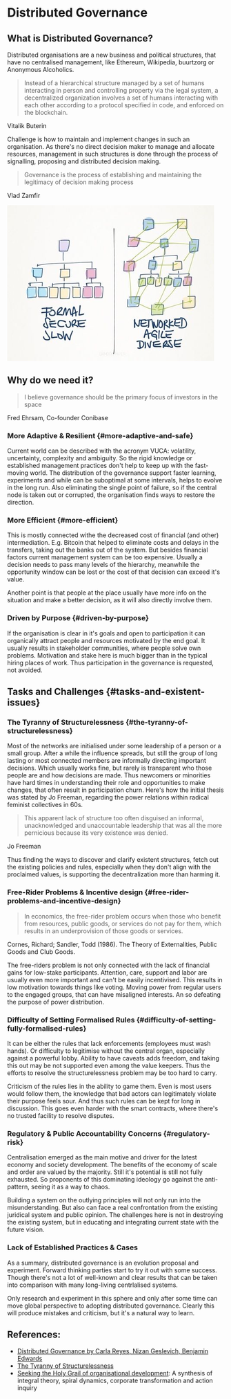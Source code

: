# Distributed Governance

## What is Distributed Governance?

Distributed organisations are a new business and political structures, that have no centralised management, like Ethereum, Wikipedia, buurtzorg or Anonymous Alcoholics.

> Instead of a hierarchical structure managed by a set of humans interacting in person and controlling property via the legal system, a decentralized organization involves a set of humans interacting with each other according to a protocol specified in code, and enforced on the blockchain.

Vitalik Buterin

Challenge is how to maintain and implement changes in such an organisation. As there's no direct decision maker to manage and allocate resources, management in such structures is done through the process of signalling, proposing and distributed decision making. 

> Governance is the process of establishing and maintaining the legitimacy of decision making process

Vlad Zamfir

![](../.gitbook/assets/image%20%281%29.png)

## Why do we need it?

> I believe governance should be the primary focus of investors in the space

Fred Ehrsam, Co-founder Conibase

### More Adaptive & Resilient {#more-adaptive-and-safe}

Current world can be described with the acronym VUCA: volatility, uncertainty, complexity and ambiguity. So the rigid knowledge or established management practices don't help to keep up with the fast-moving world. The distribution of the governance support faster learning, experiments and while can be suboptimal at some intervals, helps to evolve in the long run. Also eliminating the single point of failure, so if the central node is taken out or corrupted, the organisation finds ways to restore the direction.

### More Efficient {#more-efficient}

This is mostly connected withe the decreased cost of financial \(and other\) intermediation. E.g. Bitcoin that helped to eliminate costs and delays in the transfers, taking out the banks out of the system. But besides financial factors current management system can be too expensive. Usually a decision needs to pass many levels of the hierarchy, meanwhile the opportunity window can be lost or the cost of that decision can exceed it's value.

Another point is that people at the place usually have more info on the situation and make a better decision, as it will also directly involve them.

### Driven by Purpose {#driven-by-purpose}

If the organisation is clear in it's goals and open to participation it can organically attract people and resources motivated by the end goal. It usually results in stakeholder communities, where people solve own problems. Motivation and stake here is much bigger than in the typical hiring places of work. Thus participation in the governance is requested, not avoided.

## Tasks and Challenges {#tasks-and-existent-issues}

### The Tyranny of Structurelessness {#the-tyranny-of-structurelessness}

Most of the networks are initialised under some leadership of a person or a small group. After a while the influence spreads, but still the group of long lasting or most connected members are informally directing important decisions. Which usually works fine, but rarely is transparent who those people are and how decisions are made. Thus newcomers or minorities  have hard times in understanding their role and opportunities to make changes, that often result in participation churn. Here's how the initial thesis was stated by Jo Freeman, regarding the power relations within radical feminist collectives in 60s.

> This apparent lack of structure too often disguised an informal, unacknowledged and unaccountable leadership that was all the more pernicious because its very existence was denied.

Jo Freeman

Thus finding the ways to discover and clarify existent structures, fetch out the existing policies and rules, especially when they don't align with the proclaimed values, is supporting the decentralization more than harming it.

### Free-Rider Problems & Incentive design {#free-rider-problems-and-incentive-design}

> In economics, the free-rider problem occurs when those who benefit from resources, public goods, or services do not pay for them, which results in an underprovision of those goods or services.

Cornes, Richard; Sandler, Todd \(1986\). The Theory of Externalities, Public Goods and Club Goods. 

The free-riders problem is not only connected with the lack of financial gains for low-stake participants. Attention, care, support and labor are usually even more important and can't be easily incentivised. This results in low motivation towards things like voting. Moving power from regular users to the engaged groups, that can have misaligned interests. An so defeating the purpose of power distribution.

### Difficulty of Setting Formalised Rules {#difficulty-of-setting-fully-formalised-rules}

It can be either the rules that lack enforcements \(employees must wash hands\). Or difficulty to legitimise without the central organ, especially against a powerful lobby. Ability to have caveats adds freedom, and taking this out may be not supported even among the value keepers. Thus the efforts to resolve the structurelessness problem may be too hard to carry.

Criticism of the rules lies in the ability to game them. Even is most users would follow them, the knowledge that bad actors can legitimately violate their purpose feels sour. And thus such rules can be kept for long in discussion. This goes even harder with the smart contracts, where there's no trusted facility to resolve disputes.

### Regulatory & Public Accountability Concerns {#regulatory-risk}

Centralisation emerged as the main motive and driver for the latest economy and society development. The benefits of the economy of scale and order are valued by the majority. Still it's potential is still not fully exhausted. So proponents of this dominating ideology go against the anti-pattern, seeing it as a way to chaos.

Building a system on the outlying principles will not only run into the misunderstanding. But also can face a real confrontation from the existing juridical system and public opinion. The challenges here is not in destroying the existing system, but in educating and integrating current state with the future vision.

### Lack of Established Practices & Cases 

As a summary, distributed governance is an evolution proposal and experiment. Forward thinking parties start to try it out with some success. Though there's not a lot of well-known and clear results that can be taken into comparison with many long-living centrlalised systems.

Only research and experiment in this sphere and only after some time can move global perspective to adopting distributed governance. Clearly this will produce mistakes and criticism, but it's a natural way to learn.

## References:

* [Distributed Governance by Carla Reyes, Nizan Geslevich, Benjamin Edwards](https://poseidon01.ssrn.com/delivery.php?ID=969069125111072016017067108120098124096013037044021004025111068026065123018011126072011019010100011037017024078102088026098116024072012082004022105112085095122018028064037045093103075012105017086127116072010097076066111076006108122118025072116025090095&EXT=pdf)
* [The Tyranny of Structurelessness](https://static1.squarespace.com/static/555557d5e4b0cc5c1ed71116/t/57e03ffb20099ef5d08202a6/1474314240758/TyrannyStructureless.pdf)
* [Seeking the Holy Grail of organisational development](https://www.emeraldinsight.com/doi/pdfplus/10.1108/01437730510582536): A synthesis of integral theory, spiral dynamics, corporate transformation and action inquiry



